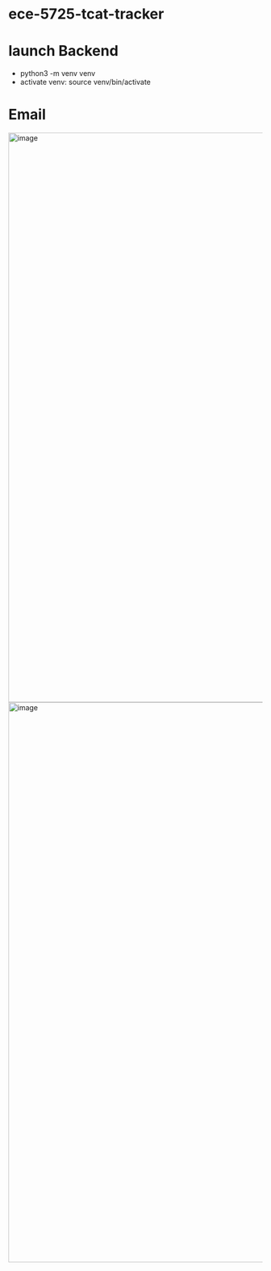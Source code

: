 # ece-5725-tcat-tracker


# launch Backend 

- python3 -m venv venv
- activate venv: source venv/bin/activate

# Email 

<img width="1128" alt="image" src="https://github.com/user-attachments/assets/82125535-041f-414e-9523-46b8c32b5df2">


<img width="1109" alt="image" src="https://github.com/user-attachments/assets/3c511dd6-35ba-4ad1-99c4-304853d090f6">
